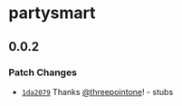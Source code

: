 # partysmart

## 0.0.2

### Patch Changes

- [`1da2079`](https://github.com/threepointone/partyserver/commit/1da2079d49468b0fb5d5725e748076b6c66e7ca8) Thanks [@threepointone](https://github.com/threepointone)! - stubs
